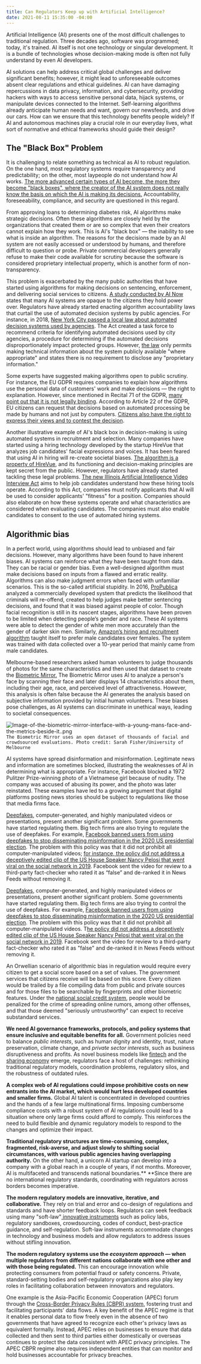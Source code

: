 ```yaml
---
title: Can Regulators Keep up with Artificial Intelligence?
date: 2021-08-11 15:35:00 -04:00
---
```


Artificial Intelligence (AI) presents one of the most difficult challenges to traditional regulation. Three decades ago, software was programmed; today, it's trained. AI itself is not one technology or singular development. It is a bundle of technologies whose decision-making mode is often not fully understand by even AI developers.

AI solutions can help address critical global challenges and deliver significant benefits; however, it might lead to unforeseeable outcomes absent clear regulations and ethical guidelines. AI can have damaging repercussions in data privacy, information, and cybersecurity, providing hackers with ways to access sensitive personal data, hijack systems, or manipulate devices connected to the Internet. Self-learning algorithms already anticipate human needs and want, govern our newsfeeds, and drive our cars. How can we ensure that this technology benefits people widely? If AI and autonomous machines play a crucial role in our everyday lives, what sort of normative and ethical frameworks should guide their design?

<!--more-->

## The "Black Box" Problem

It is challenging to relate something as technical as AI to robust regulation. On the one hand, most regulatory systems require transparency and predictability; on the other, most laypeople do not understand how AI works. [The more advanced certain types of AI become, the more they become "black boxes", where the creator of the AI system does not really know the basis on which the AI is making its decisions.](http://globalforumljd.com/new/sites/default/files/documents/resources/Artificial-Intelligence-White-Paper-Draft-5Oct2017.pdf) Accountability, foreseeability, compliance, and security are questioned in this regard.

From approving loans to determining diabetes risk, AI algorithms make strategic decisions. Often these algorithms are closely held by the organizations that created them or are so complex that even their creators cannot explain how they work. This is AI's "black box" — the inability to see what is inside an algorithm. The reasons for the decisions made by an AI system are not easily accessed or understood by humans, and therefore difficult to question or probe. Private commercial developers generally refuse to make their code available for scrutiny because the software is considered proprietary intellectual property, which is another form of non-transparency.

This problem is exacerbated by the many public authorities that have started using algorithms for making decisions on sentencing, enforcement, and delivering social services to citizens. [A study conducted by AI Now](https://www.wired.com/story/ai-experts-want-to-end-black-box-algorithms-in-government/) states that many AI systems are opaque to the citizens they hold power over. Regulators have already started enacting algorithm accountability laws that curtail the use of automated decision systems by public agencies. For instance, in 2018, [New York City passed a local law about automated decision systems used by agencies](https://legistar.council.nyc.gov/LegislationDetail.aspx?ID=3137815&GUID=437A6A6D-62E1-47E2-9C42-461253F9C6D0&Options=&Search). The Act created a task force to recommend criteria for identifying automated decisions used by city agencies, a procedure for determining if the automated decisions disproportionately impact protected groups. However, [the law](https://news.bloomberglaw.com/tech-and-telecom-law/insight-ai-regulations-aim-at-eliminating-bias) only permits making technical information about the system publicly available "where appropriate" and states there is no requirement to disclose any "proprietary information."

Some experts have suggested making algorithms open to public scrutiny. For instance, the EU GDPR requires companies to explain how algorithms use the personal data of customers' work and make decisions — the right to explanation. However, since mentioned in Recital 71 of the GDPR, [many point out that it is not legally binding](https://www.wired.com/story/the-ai-chatbot-will-hire-you-now/). According to Article 22 of the GDPR, EU citizens can request that decisions based on automated processing be made by humans and not just by computers. [Citizens also have the right to express their views and to contest the decision](https://ec.europa.eu/info/law/law-topic/data-protection/reform/rights-citizens/my-rights/what-are-my-rights_en).

Another illustrative example of AI's black box in decision-making is using automated systems in recruitment and selection. Many companies have started using a hiring technology developed by the startup HireVue that analyzes job candidates' facial expressions and voices. It has been feared that using AI in hiring will re-create societal biases. [The algorithm is a property of HireVue](https://www.technologyreview.com/f/614694/hirevue-ai-automated-hiring-discrimination-ftc-epic-bias/), and its functioning and decision-making principles are kept secret from the public. However, regulators have already started tackling these legal problems. [The new Illinois Artificial Intelligence Video Interview Act](http://www.ilga.gov/legislation/publicacts/fulltext.asp?Name=101-0260) aims to help job candidates understand how these hiring tools operate. According to this Act, companies must notify applicants that AI will be used to consider applicants' "fitness" for a position. Companies should also elaborate on how these systems operate and what characteristics are considered when evaluating candidates. The companies must also enable candidates to consent to the use of automated hiring systems.

## Algorithmic bias

In a perfect world, using algorithms should lead to unbiased and fair decisions. However, many algorithms have been found to have inherent biases. AI systems can reinforce what they have been taught from data. They can be racial or gender bias. Even a well-designed algorithm must make decisions based on inputs from a flawed and erratic reality. Algorithms can also make judgment errors when faced with unfamiliar scenarios. This is the so-called artificial stupidity. In 2016, [ProPublica](https://www.propublica.org/article/machine-bias-risk-assessments-in-criminal-sentencing) analyzed a commercially developed system that predicts the likelihood that criminals will re-offend, created to help judges make better sentencing decisions, and found that it was biased against people of color. Though facial recognition is still in its nascent stages, algorithms have been proven to be limited when detecting people’s gender and race. These AI systems were able to detect the gender of white men more accurately than the gender of darker skin men. Similarly, [Amazon’s hiring and recruitment algorithm](https://www.reuters.com/article/us-amazon-com-jobs-automation-insight-idUSKCN1MK08G) taught itself to prefer male candidates over females. The system was trained with data collected over a 10-year period that mainly came from male candidates.

Melbourne-based researchers asked human volunteers to judge thousands of photos for the same characteristics and then used that dataset to create the [Biometric Mirror.](https://futurism.com/the-byte/biased-ai-biometric-mirror) The Biometric Mirror uses AI to analyze a person's face by scanning their face and later displays 14 characteristics about them, including their age, race, and perceived level of attractiveness. However, this analysis is often false because the AI generates the analysis based on subjective information provided by initial human volunteers. These biases pose challenges, as AI systems can discriminate in unethical ways, leading to societal consequences.

![Image-of-the-biometric-mirror-interface-with-a-young-mans-face-and-the-metrics-beside-it..png](/uploads/Image-of-the-biometric-mirror-interface-with-a-young-mans-face-and-the-metrics-beside-it/png)\
`The Biometric Mirror uses an open dataset of thousands of facial and crowdsourced evaluations. Photo credit: Sarah Fisher/University of Melbourne`

AI systems have spread disinformation and misinformation. Legitimate news and information are sometimes blocked, illustrating the weaknesses of AI in determining what is appropriate. For instance, Facebook blocked a 1972 Pulitzer Prize-winning photo of a Vietnamese girl because of nudity. The company was accused of abusing its power, and the photo was later reinstated. These examples have led to a growing argument that digital platforms posting news stories should be subject to regulations like those that media firms face.

[Deepfakes](https://www.techopedia.com/definition/33835/deepfake), computer-generated, and highly manipulated videos or presentations, present another significant problem. Some governments have started regulating them. Big tech firms are also trying to regulate the use of deepfakes. For example, [Facebook banned users from using deepfakes to stop disseminating misinformation in the 2020 US presidential election](https://www.washingtonpost.com/technology/2019/06/12/top-ai-researchers-race-detect-deepfake-videos-we-are-outgunned/?tid=lk_inline_manual_2). The problem with this policy was that it did not prohibit all computer-manipulated videos; [for instance, the policy did not address a deceptively edited clip of the US House Speaker Nancy Pelosi that went viral on the social network in 2019](https://www.washingtonpost.com/technology/2020/01/06/facebook-ban-deepfakes-sources-say-new-policy-may-not-cover-controversial-pelosi-video/). Facebook sent the video for review to a third-party fact-checker who rated it as “false” and de-ranked it in News Feeds without removing it.

[Deepfakes](https://www.techopedia.com/definition/33835/deepfake), computer-generated, and highly manipulated videos or presentations, present another significant problem. Some governments have started regulating them. Big tech firms are also trying to control the use of deepfakes. For example, [Facebook banned users from using deepfakes to stop disseminating misinformation in the 2020 US presidential election](https://www.washingtonpost.com/technology/2019/06/12/top-ai-researchers-race-detect-deepfake-videos-we-are-outgunned/?tid=lk_inline_manual_2). The problem with this policy was that it did not prohibit all computer-manipulated videos. T[he policy did not address a deceptively edited clip of the US House Speaker Nancy Pelosi that went viral on the social network in 2019](https://www.washingtonpost.com/technology/2020/01/06/facebook-ban-deepfakes-sources-say-new-policy-may-not-cover-controversial-pelosi-video/). Facebook sent the video for review to a third-party fact-checker who rated it as "false" and de-ranked it in News Feeds without removing it.

An Orwellian scenario of algorithmic bias in regulation would require every citizen to get a social score based on a set of values. The government services that citizens receive will be based on this score. Every citizen would be trailed by a file compiling data from public and private sources and for those files to be searchable by fingerprints and other biometric features. Under the [national social credit system](https://hbr.org/2019/11/when-algorithms-decide-whose-voice-will-be-heard?utm_campaign=hbr&utm_source=linkedin&utm_medium=social), people would be penalized for the crime of spreading online rumors, among other offenses, and that those deemed "seriously untrustworthy" can expect to receive substandard services.

**We need AI governance frameworks, protocols, and policy systems that ensure inclusive and equitable benefits for all.** Government policies need to balance *public interests*, such as human dignity and identity, trust, nature preservation, climate change, and *private sector interests*, such as business disruptiveness and profits. As novel business models like [fintech](https://www.investopedia.com/terms/f/fintech.asp) and the [sharing economy](https://www.investopedia.com/terms/s/sharing-economy.asp) emerge, regulators face a host of challenges: rethinking traditional regulatory models, coordination problems, regulatory silos, and the robustness of outdated rules.

**A complex web of AI regulations could impose prohibitive costs on new entrants into the AI market, which would hurt less developed countries and smaller firms.** Global AI talent is concentrated in developed countries and the hands of a few large multinational firms. Imposing cumbersome compliance costs with a robust system of AI regulations could lead to a situation where only large firms could afford to comply. This reinforces the need to build flexible and dynamic regulatory models to respond to the changes and optimize their impact.

**Traditional regulatory structures are time-consuming, complex, fragmented, risk-averse, and adjust slowly to shifting social circumstances, with various public agencies having overlapping authority.** On the other hand, a unicorn AI startup can develop into a company with a global reach in a couple of years, if not months. Moreover, AI is multifaceted and transcends national boundaries.** **Since there are no international regulatory standards, coordinating with regulators across borders becomes imperative.

**The modern regulatory models are innovative, iterative, and collaborative.** They rely on trial and error and co-design of regulations and standards and have shorter feedback loops. Regulators can seek feedback using many "soft-law"[ innovative instruments](https://www2.deloitte.com/us/en/insights/industry/public-sector/future-of-regulation/regulating-emerging-technology.html) such as policy labs, regulatory sandboxes, crowdsourcing, codes of conduct, best-practice guidance, and self-regulation. Soft-law instruments accommodate changes in technology and business models and allow regulators to address issues without stifling innovation.

**The modern regulatory systems use the *ecosystem approach* — when multiple regulators from different nations collaborate with one other and with those being regulated.** This can encourage innovation while protecting consumers from potential fraud or safety concerns. Private, standard-setting bodies and self-regulatory organizations also play key roles in facilitating collaboration between innovators and regulators.

One example is the Asia-Pacific Economic Cooperation (APEC) forum through the [Cross-Border Privacy Rules (CBPR) system](https://www.brookings.edu/research/regulating-for-a-digital-economy-understanding-the-importance-of-cross-border-data-flows-in-asia/), fostering trust and facilitating participants' data flows. A key benefit of the APEC regime is that it enables personal data to flow freely even in the absence of two governments that have agreed to recognize each other's privacy laws as equivalent formally. Instead, APEC relies on businesses to ensure that data collected and then sent to third parties either domestically or overseas continues to protect the data consistent with APEC privacy principles. The APEC CBPR regime also requires independent entities that can monitor and hold businesses accountable for privacy breaches.